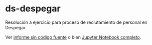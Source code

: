 # ds-despegar

Resolución a ejercicio para proceso de reclutamiento de personal en Despegar.

Ver [informe sin código fuente](https://melikes.github.io/ds-despegar/reports/Probabilidad%20de%20Compra.html) o bien [Jupyter Notebook completo](https://github.com/melikes/ds-despegar/blob/master/notebooks/Probabilidad%20de%20Compra%20-%20Despegar.ipynb).


